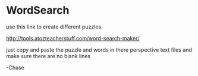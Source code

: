 # WordSearch

use this link to create different puzzles

http://tools.atozteacherstuff.com/word-search-maker/

just copy and paste the puzzle and words in there perspective text files and make sure there are no blank lines

-Chase

